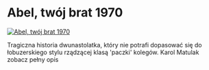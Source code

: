 Abel, twój brat 1970 
=============
[![Abel, twój brat 1970 ](http://vidos.pl/images/player.gif)](http://vidos.pl/abel-twoj-brat-1970)

 Tragiczna historia dwunastolatka, który nie potrafi dopasować się do łobuzerskiego stylu rządzącej klasą 'paczki' kolegów. Karol Matulak zobacz pełny opis
